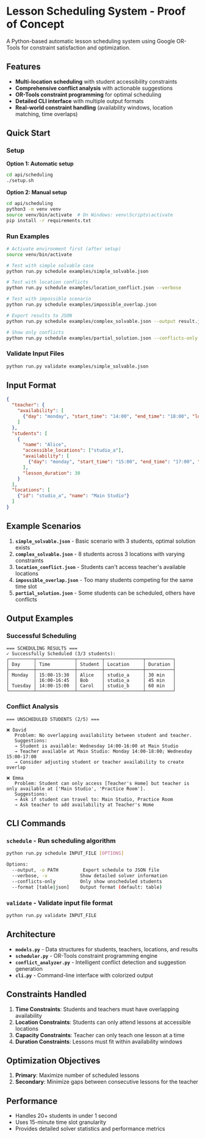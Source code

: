 # Lesson Scheduling System - Proof of Concept

A Python-based automatic lesson scheduling system using Google OR-Tools for constraint satisfaction and optimization.

## Features

- **Multi-location scheduling** with student accessibility constraints
- **Comprehensive conflict analysis** with actionable suggestions
- **OR-Tools constraint programming** for optimal scheduling
- **Detailed CLI interface** with multiple output formats
- **Real-world constraint handling** (availability windows, location matching, time overlaps)

## Quick Start

### Setup

**Option 1: Automatic setup**
```bash
cd api/scheduling
./setup.sh
```

**Option 2: Manual setup**
```bash
cd api/scheduling
python3 -m venv venv
source venv/bin/activate  # On Windows: venv\Scripts\activate
pip install -r requirements.txt
```

### Run Examples

```bash
# Activate environment first (after setup)
source venv/bin/activate

# Test with simple solvable case
python run.py schedule examples/simple_solvable.json

# Test with location conflicts
python run.py schedule examples/location_conflict.json --verbose

# Test with impossible scenario
python run.py schedule examples/impossible_overlap.json

# Export results to JSON
python run.py schedule examples/complex_solvable.json --output result.json

# Show only conflicts
python run.py schedule examples/partial_solution.json --conflicts-only
```

### Validate Input Files

```bash
python run.py validate examples/simple_solvable.json
```

## Input Format

```json
{
  "teacher": {
    "availability": [
      {"day": "monday", "start_time": "14:00", "end_time": "18:00", "location": "studio_a"}
    ]
  },
  "students": [
    {
      "name": "Alice",
      "accessible_locations": ["studio_a"],
      "availability": [
        {"day": "monday", "start_time": "15:00", "end_time": "17:00", "location": "studio_a"}
      ],
      "lesson_duration": 30
    }
  ],
  "locations": [
    {"id": "studio_a", "name": "Main Studio"}
  ]
}
```

## Example Scenarios

1. **`simple_solvable.json`** - Basic scenario with 3 students, optimal solution exists
2. **`complex_solvable.json`** - 8 students across 3 locations with varying constraints
3. **`location_conflict.json`** - Students can't access teacher's available locations
4. **`impossible_overlap.json`** - Too many students competing for the same time slot
5. **`partial_solution.json`** - Some students can be scheduled, others have conflicts

## Output Examples

### Successful Scheduling
```
=== SCHEDULING RESULTS ===
✓ Successfully Scheduled (3/3 students):
┌─────────┬──────────────┬─────────┬──────────────┬──────────┐
│ Day     │ Time         │ Student │ Location     │ Duration │
├─────────┼──────────────┼─────────┼──────────────┼──────────┤
│ Monday  │ 15:00-15:30  │ Alice   │ studio_a     │ 30 min   │
│         │ 16:00-16:45  │ Bob     │ studio_a     │ 45 min   │
│ Tuesday │ 14:00-15:00  │ Carol   │ studio_b     │ 60 min   │
└─────────┴──────────────┴─────────┴──────────────┴──────────┘
```

### Conflict Analysis
```
=== UNSCHEDULED STUDENTS (2/5) ===

❌ David
   Problem: No overlapping availability between student and teacher.
   Suggestions:
   → Student is available: Wednesday 14:00-16:00 at Main Studio
   → Teacher available at Main Studio: Monday 14:00-18:00; Wednesday 15:00-17:00
   → Consider adjusting student or teacher availability to create overlap

❌ Emma
   Problem: Student can only access [Teacher's Home] but teacher is only available at ['Main Studio', 'Practice Room'].
   Suggestions:
   → Ask if student can travel to: Main Studio, Practice Room
   → Ask teacher to add availability at Teacher's Home
```

## CLI Commands

### `schedule` - Run scheduling algorithm
```bash
python run.py schedule INPUT_FILE [OPTIONS]

Options:
  --output, -o PATH         Export schedule to JSON file
  --verbose, -v            Show detailed solver information
  --conflicts-only         Only show unscheduled students
  --format [table|json]    Output format (default: table)
```

### `validate` - Validate input file format
```bash
python run.py validate INPUT_FILE
```

## Architecture

- **`models.py`** - Data structures for students, teachers, locations, and results
- **`scheduler.py`** - OR-Tools constraint programming engine
- **`conflict_analyzer.py`** - Intelligent conflict detection and suggestion generation
- **`cli.py`** - Command-line interface with colorized output

## Constraints Handled

1. **Time Constraints**: Students and teachers must have overlapping availability
2. **Location Constraints**: Students can only attend lessons at accessible locations
3. **Capacity Constraints**: Teacher can only teach one lesson at a time
4. **Duration Constraints**: Lessons must fit within availability windows

## Optimization Objectives

1. **Primary**: Maximize number of scheduled lessons
2. **Secondary**: Minimize gaps between consecutive lessons for the teacher

## Performance

- Handles 20+ students in under 1 second
- Uses 15-minute time slot granularity
- Provides detailed solver statistics and performance metrics